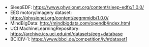 - SleepEDF: https://www.physionet.org/content/sleep-edfx/1.0.0/
- EEG motory/imagery dataset: https://physionet.org/content/eegmmidb/1.0.0/
- MindBigData: http://mindbigdata.com/opendb/index.html
- UCI MachineLearningRepository: https://archive.ics.uci.edu/ml/datasets/eeg+database
- BCICIV-1: https://www.bbci.de/competition/iv/#dataset1